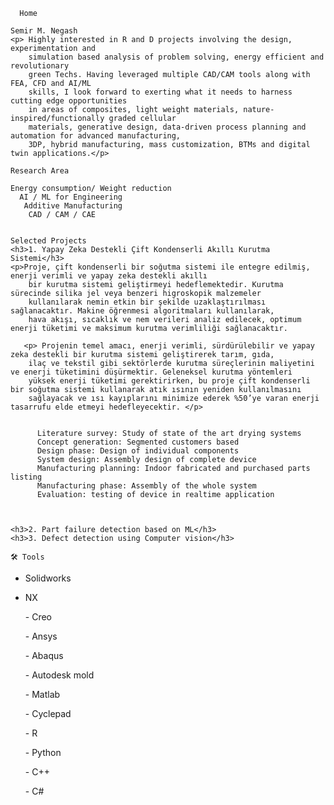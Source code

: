 
      Home
 
    Semir M. Negash
    <p> Highly interested in R and D projects involving the design, experimentation and
        simulation based analysis of problem solving, energy efficient and revolutionary 
        green Techs. Having leveraged multiple CAD/CAM tools along with FEA, CFD and AI/ML 
        skills, I look forward to exerting what it needs to harness cutting edge opportunities 
        in areas of composites, light weight materials, nature-inspired/functionally graded cellular 
        materials, generative design, data-driven process planning and automation for advanced manufacturing, 
        3DP, hybrid manufacturing, mass customization, BTMs and digital twin applications.</p>
    
    Research Area
    
    Energy consumption/ Weight reduction 
      AI / ML for Engineering
       Additive Manufacturing
        CAD / CAM / CAE   
   
   
    Selected Projects
    <h3>1. Yapay Zeka Destekli Çift Kondenserli Akıllı Kurutma Sistemi</h3>
    <p>Proje, çift kondenserli bir soğutma sistemi ile entegre edilmiş, enerji verimli ve yapay zeka destekli akıllı 
        bir kurutma sistemi geliştirmeyi hedeflemektedir. Kurutma sürecinde silika jel veya benzeri higroskopik malzemeler 
        kullanılarak nemin etkin bir şekilde uzaklaştırılması sağlanacaktır. Makine öğrenmesi algoritmaları kullanılarak, 
        hava akışı, sıcaklık ve nem verileri analiz edilecek, optimum enerji tüketimi ve maksimum kurutma verimliliği sağlanacaktır. 
        
       <p> Projenin temel amacı, enerji verimli, sürdürülebilir ve yapay zeka destekli bir kurutma sistemi geliştirerek tarım, gıda, 
        ilaç ve tekstil gibi sektörlerde kurutma süreçlerinin maliyetini ve enerji tüketimini düşürmektir. Geleneksel kurutma yöntemleri 
        yüksek enerji tüketimi gerektirirken, bu proje çift kondenserli bir soğutma sistemi kullanarak atık ısının yeniden kullanılmasını 
        sağlayacak ve ısı kayıplarını minimize ederek %50’ye varan enerji tasarrufu elde etmeyi hedefleyecektir. </p>

        
          Literature survey: Study of state of the art drying systems 
          Concept generation: Segmented customers based 
          Design phase: Design of individual components 
          System design: Assembly design of complete device 
          Manufacturing planning: Indoor fabricated and purchased parts listing 
          Manufacturing phase: Assembly of the whole system 
          Evaluation: testing of device in realtime application 
  

  
    <h3>2. Part failure detection based on ML</h3>
    <h3>3. Defect detection using Computer vision</h3>
  
    🛠️ Tools

  - Solidworks </p>
   - NX </p>
      <p> - Creo </p>
      <p> - Ansys </p>
      <p> - Abaqus </p>
      <p> - Autodesk mold </p>
      <p> - Matlab </p>
      <p> - Cyclepad </p>
      <p> - R </p>
      <p> - Python </p>
      <p> - C++ </p>
      <p> - C# </p>
       </div>
  </div>
</div>
